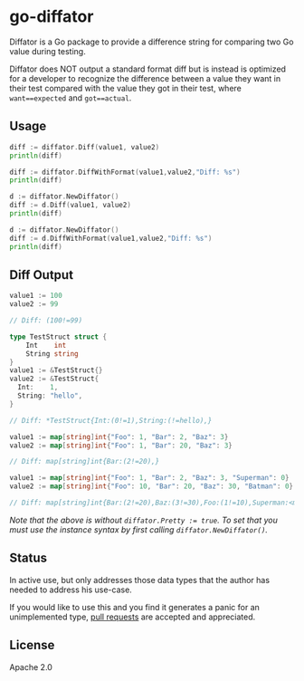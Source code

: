# go-diffator
Diffator is a Go package to provide a difference string for comparing two Go value during testing. 

Diffator does NOT output a standard format diff but is instead is optimized for a developer to recognize the difference between a value they want in their test compared with the value they got in their test, where `want==expected` and `got==actual`.

## Usage

```go
diff := diffator.Diff(value1, value2)
println(diff)
```

```go
diff := diffator.DiffWithFormat(value1,value2,"Diff: %s")
println(diff)
```

```go
d := diffator.NewDiffator()
diff := d.Diff(value1, value2)
println(diff)
```

```go
d := diffator.NewDiffator()
diff := d.DiffWithFormat(value1,value2,"Diff: %s")
println(diff)
```

## Diff Output
```go
value1 := 100
value2 := 99

// Diff: (100!=99)
```

```go
type TestStruct struct {
	Int    int
	String string
}
value1 := &TestStruct{}
value2 := &TestStruct{
  Int:    1,
  String: "hello",
}

// Diff: *TestStruct{Int:(0!=1),String:(!=hello),}
```

```go
value1 := map[string]int{"Foo": 1, "Bar": 2, "Baz": 3}
value2 := map[string]int{"Foo": 1, "Bar": 20, "Baz": 3}

// Diff: map[string]int{Bar:(2!=20),}
```

```go
value1 := map[string]int{"Foo": 1, "Bar": 2, "Baz": 3, "Superman": 0}
value2 := map[string]int{"Foo": 10, "Bar": 20, "Baz": 30, "Batman": 0}

// Diff: map[string]int{Bar:(2!=20),Baz:(3!=30),Foo:(1!=10),Superman:<missing:expected>,Batman:<missing:actual>,}
```

_Note that the above is without `diffator.Pretty := true`. To set that you must use the instance syntax by first calling `diffator.NewDiffator()`._			

## Status
In active use, but only addresses those data types that the author has needed to address his use-case.  

If you would like to use this and you find it generates a panic for an unimplemented type, [pull requests](https://github.com/mikeschinkel/go-diffator/compare) are accepted and appreciated.

## License
Apache 2.0

